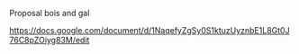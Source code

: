 
Proposal bois and gal

https://docs.google.com/document/d/1NaqefyZgSy0S1ktuzUyznbE1L8Gt0J76C8pZOiyg83M/edit
